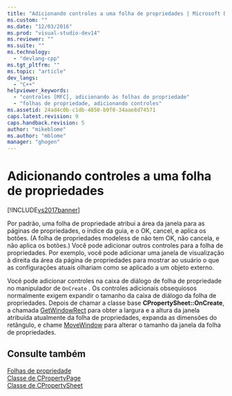 ```yaml
---
title: "Adicionando controles a uma folha de propriedades | Microsoft Docs"
ms.custom: ""
ms.date: "12/03/2016"
ms.prod: "visual-studio-dev14"
ms.reviewer: ""
ms.suite: ""
ms.technology: 
  - "devlang-cpp"
ms.tgt_pltfrm: ""
ms.topic: "article"
dev_langs: 
  - "C++"
helpviewer_keywords: 
  - "controles [MFC], adicionando às folhas de propriedade"
  - "folhas de propriedade, adicionando controles"
ms.assetid: 24ad4c0b-c1db-4850-b9f0-34aae8d74571
caps.latest.revision: 9
caps.handback.revision: 5
author: "mikeblome"
ms.author: "mblome"
manager: "ghogen"
---
```

# Adicionando controles a uma folha de propriedades
[!INCLUDE[vs2017banner](../assembler/inline/includes/vs2017banner.md)]

Por padrão, uma folha de propriedade atribui a área da janela para as páginas de propriedades, o índice da guia, e o OK, cancel, e aplica os botões. \(A folha de propriedades modeless de não tem OK, não cancela, e não aplica os botões.\) Você pode adicionar outros controles para a folha de propriedades.  Por exemplo, você pode adicionar uma janela de visualização à direita da área da página de propriedades para mostrar ao usuário o que as configurações atuais olhariam como se aplicado a um objeto externo.  
  
 Você pode adicionar controles na caixa de diálogo de folha de propriedade no manipulador de `OnCreate` .  Os controles adicionais obsequiosos normalmente exigem expandir o tamanho da caixa de diálogo da folha de propriedades.  Depois de chamar a classe base **CPropertySheet::OnCreate**, a chamada [GetWindowRect](../Topic/CWnd::GetWindowRect.md) para obter a largura e a altura da janela atribuída atualmente da folha de propriedades, expanda as dimensões do retângulo, e chame [MoveWindow](../Topic/CWnd::MoveWindow.md) para alterar o tamanho da janela da folha de propriedades.  
  
## Consulte também  
 [Folhas de propriedade](../mfc/property-sheets-mfc.md)   
 [Classe de CPropertyPage](../mfc/reference/cpropertypage-class.md)   
 [Classe de CPropertySheet](../mfc/reference/cpropertysheet-class.md)